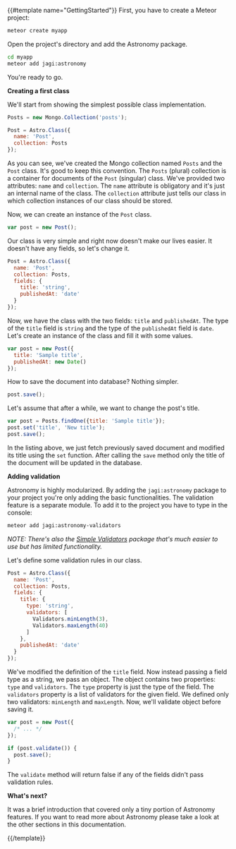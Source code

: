 {{#template name="GettingStarted"}}
First, you have to create a Meteor project:

```sh
meteor create myapp
```

Open the project's directory and add the Astronomy package.

```sh
cd myapp
meteor add jagi:astronomy
```

You're ready to go.

**Creating a first class**

We'll start from showing the simplest possible class implementation.

```js
Posts = new Mongo.Collection('posts');

Post = Astro.Class({
  name: 'Post',
  collection: Posts
});
```

As you can see, we've created the Mongo collection named `Posts` and the `Post`  class. It's good to keep this convention. The `Posts` (plural) collection is a container for documents of the `Post` (singular) class. We've provided two attributes: `name` and `collection`. The `name` attribute is obligatory and it's just an internal name of the class. The `collection` attribute just tells our class in which collection instances of our class should be stored.

Now, we can create an instance of the `Post` class.

```js
var post = new Post();
```

Our class is very simple and right now doesn't make our lives easier. It doesn't have any fields, so let's change it.

```js
Post = Astro.Class({
  name: 'Post',
  collection: Posts,
  fields: {
    title: 'string',
    publishedAt: 'date'
  }
});
```

Now, we have the class with the two fields: `title` and `publishedAt`. The type of the `title` field is `string` and the type of the `publishedAt` field is `date`. Let's create an instance of the class and fill it with some values.

```js
var post = new Post({
  title: 'Sample title',
  publishedAt: new Date()
});
```

How to save the document into database? Nothing simpler.

```js
post.save();
```

Let's assume that after a while, we want to change the post's title.

```js
var post = Posts.findOne({title: 'Sample title'});
post.set('title', 'New title');
post.save();
```

In the listing above, we just fetch previously saved document and modified its title using the `set` function. After calling the `save` method only the title of the document will be updated in the database.

**Adding validation**

Astronomy is highly modularized. By adding the `jagi:astronomy` package to your project you're only adding the basic functionalities. The validation feature is a separate module. To add it to the project you have to type in the console:

```sh
meteor add jagi:astronomy-validators
```

_NOTE: There's also the [Simple Validators](https://atmospherejs.com/jagi/astronomy-simple-validators) package that's much easier to use but has limited functionality._

Let's define some validation rules in our class.

```js
Post = Astro.Class({
  name: 'Post',
  collection: Posts,
  fields: {
    title: {
      type: 'string',
      validators: [
        Validators.minLength(3),
        Validators.maxLength(40)
      ]
    },
    publishedAt: 'date'
  }
});
```

We've modified the definition of the `title` field. Now instead passing a field type as a string, we pass an object. The object contains two properties: `type` and `validators`. The `type` property is just the type of the field. The `validators` property is a list of validators for the given field. We defined only two validators: `minLength` and `maxLength`. Now, we'll validate object before saving it.

```js
var post = new Post({
  /* ... */
});

if (post.validate()) {
  post.save();
}
```

The `validate` method will return false if any of the fields didn't pass validation rules.

**What's next?**

It was a brief introduction that covered only a tiny portion of Astronomy features. If you want to read more about Astronomy please take a look at the other sections in this documentation.

{{/template}}
